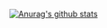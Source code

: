 [![Anurag's github stats](https://github-readme-stats.vercel.app/api?username=servbaset&theme=blue-green&count_private=true&show_icons=true)](https://github.com/anuraghazra/github-readme-stats)
